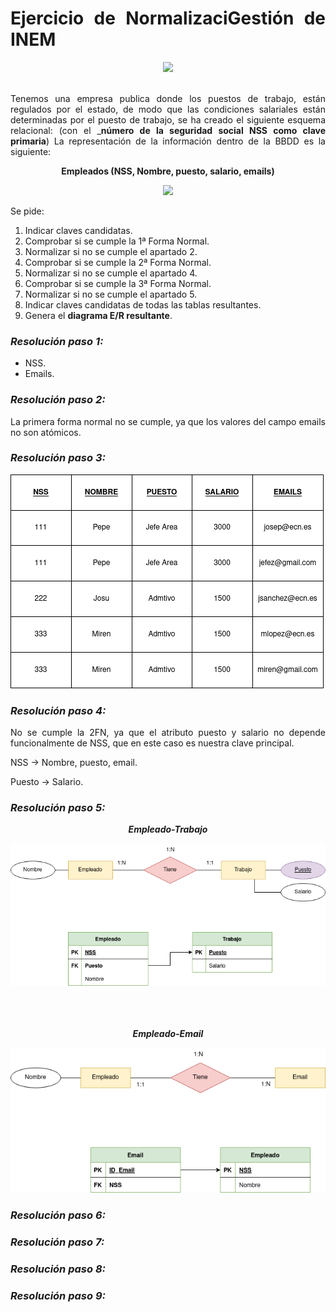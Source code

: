 <div align="justify">

# Ejercicio de NormalizaciGestión de INEM

<div align="center">
<img src="https://github.com/jpexposito/base-datos/raw/main/NORMALIZACION/tareas/tarea3/img/inem.png" width="400px"/>
</div>
<br>

Tenemos una empresa publica donde los puestos de trabajo, están regulados por el estado, de modo que las condiciones salariales están determinadas por el puesto de trabajo, se ha creado el siguiente esquema relacional:
(con el ___número de la seguridad social NSS como clave primaria__)
La representación de la información dentro de la BBDD es la siguiente:

<div align="center">

__Empleados (NSS, Nombre, puesto, salario, emails)__

 <img src="https://github.com/jpexposito/base-datos/raw/main/NORMALIZACION/tareas/tarea3/img/tabla.png" width="400px"/>
 </div>

Se pide:
1. Indicar claves candidatas.
2. Comprobar si se cumple la 1ª Forma Normal.
3. Normalizar si no se cumple el apartado 2.
4. Comprobar si se cumple la 2ª Forma Normal.
5. Normalizar si no se cumple el apartado 4.
6. Comprobar si se cumple la 3ª Forma Normal.
7. Normalizar si no se cumple el apartado 5.
8. Indicar claves candidatas de todas las tablas resultantes.
9. Genera el __diagrama E/R resultante__.
 
 ### _**Resolución paso 1:**_
 - NSS.
- Emails.
 ### _**Resolución paso 2:**_
 La primera forma normal no se cumple, ya que los valores del campo emails no son atómicos.
 
 ### _**Resolución paso 3:**_
 
 <img src="https://github.com/samugd17/base-datos-bae-/blob/main/TAREAS/Tarea14/IMG/1FN.drawio.png">
 
 ### _**Resolución paso 4:**_
 
 No se cumple la 2FN, ya que el atributo puesto y salario no depende funcionalmente de NSS, que en este caso es nuestra clave principal.
 
 NSS $\rightarrow$ Nombre, puesto, email.
 
 Puesto $\rightarrow$ Salario.
 
 ### _**Resolución paso 5:**_
 
 <div align="center">
  
 _**Empleado-Trabajo**_
  
   <img src="https://github.com/samugd17/base-datos-bae-/blob/main/TAREAS/Tarea14/IMG/ERMR-Empleado-Trabajo.drawio.png">
 
 <br>
 <br>
  <br>
 <br>
 
 _**Empleado-Email**_
  
  <img src="https://github.com/samugd17/base-datos-bae-/blob/main/TAREAS/Tarea14/IMG/ERMR-Empleado-Email.drawio.png">
  
 </div>
 
 ### _**Resolución paso 6:**_
 ### _**Resolución paso 7:**_
 ### _**Resolución paso 8:**_
 ### _**Resolución paso 9:**_

</div>
